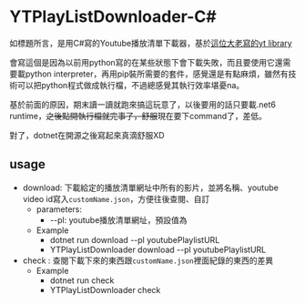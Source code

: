 # YTPlayListDownloader-C#

如標題所言，是用C#寫的Youtube播放清單下載器，基於[這位大老寫的yt library](https://github.com/Tyrrrz/YoutubeExplode)

會寫這個是因為以前用python寫的在某些狀態下會下載失敗，而且要使用它還需要載python interpreter，再用pip裝所需要的套件，感覺還是有點麻煩，雖然有技術可以把python程式做成執行檔，不過總感覺其執行效率堪憂na。

基於前面的原因，期末讀一讀就跑來搞這玩意了，以後要用的話只要載.net6 runtime，~~之後點開執行檔就完事了，舒服~~現在要下command了，差低。

對了，dotnet在開源之後寫起來真滴舒服XD

## usage
- download: 下載給定的播放清單網址中所有的影片，並將名稱、youtube video id寫入`customName.json`，方便往後查閱、自訂
  - parameters:  	
    - --pl: youtube播放清單網址，預設值為
  - Example
    - dotnet run download --pl youtubePlaylistURL
    - YTPlayListDownloader download --pl youtubePlaylistURL
- check : 查閱下載下來的東西跟`customName.json`裡面紀錄的東西的差異
	- Example
		- dotnet run check
		-  YTPlayListDownloader check

